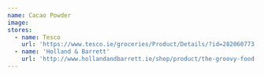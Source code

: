 ```yaml
---
name: Cacao Powder
image:
stores:
  - name: Tesco
    url: 'https://www.tesco.ie/groceries/Product/Details/?id=282060773'
  - name: 'Holland & Barrett'
    url: 'http://www.hollandandbarrett.ie/shop/product/the-groovy-food-company-premium-agave-nectar-light-mild-60082346'
---
```

